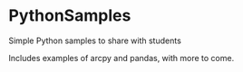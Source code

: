 # PythonSamples
Simple Python samples to share with students

Includes examples of arcpy and pandas, with more to come.
